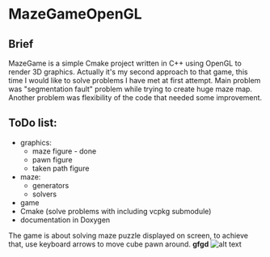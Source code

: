 # MazeGameOpenGL

## Brief
MazeGame is a simple Cmake project written in C++ using OpenGL to render 3D graphics. Actually it's my second approach to that game, this time I would like to solve problems I have met at first attempt. Main problem was "segmentation fault" problem while trying to create huge maze map. Another problem was flexibility of the code that needed some improvement.

## ToDo list:
- graphics:
  - maze figure - done
  - pawn figure
  - taken path figure
- maze:
  - generators
  - solvers
- game
- Cmake (solve problems with including vcpkg submodule)
- documentation in Doxygen

The game is about solving maze puzzle displayed on screen, to achieve that, use keyboard arrows to move cube pawn around.
**gfgd**
![alt text]()
